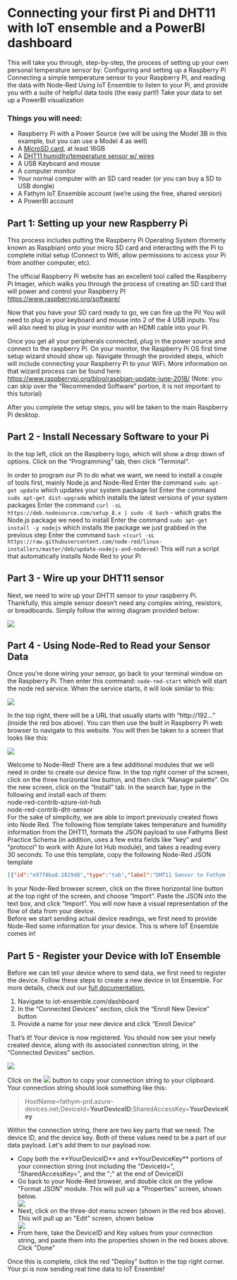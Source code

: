 # Connecting your first Pi and DHT11 with IoT ensemble and a PowerBI dashboard


This will take you through, step-by-step, the process of setting up your own personal temperature sensor by:
Configuring and setting up a Raspberry Pi
Connecting a simple temperature sensor to your Raspberry Pi, and reading the data with Node-Red
Using IoT Ensemble to listen to your Pi, and provide you with a suite of helpful data tools (the easy part!)
Take your data to set up a PowerBI visualization


### Things you will need:
<ul>
<li>Raspberry Pi with a Power Source (we will be using the Model 3B in this example, but you can use a Model 4 as well) </li>
<li>A <a href="https://www.amazon.com/SanDisk-Ultra-microSDHC-Memory-Adapter/dp/B08GY9NYRM/ref=sr_1_3?crid=2XJMC54SCHQQD&dchild=1&keywords=micro+sd+card+32gb&qid=1610743336&sprefix=micro+sd+card%2Caps%2C229&sr=8-3">MicroSD card</a>, at least 16GB</li>
<li>A <a href="https://www.amazon.com/HiLetgo-Temperature-Humidity-Digital-3-3V-5V/dp/B01DKC2GQ0">DHT11 humidity/temperature sensor w/ wires</a></li>
<li>A USB Keyboard and mouse</li>
<li>A computer monitor</li>
<li>Your normal computer with an SD card reader (or you can buy a SD to USB dongle)</li>
<li>A Fathym IoT Ensemble account (we’re using the free, shared version)</li>
<li>A PowerBI account</li>
</ul>

## Part 1: Setting up your new Raspberry Pi 

This process includes putting the Raspberry Pi Operating System (formerly known as Raspbian) onto your micro SD card and interacting with the Pi to complete initial setup (Connect to Wifi, allow permissions to access your Pi from another computer, etc).

The official Raspberry Pi website has an excellent tool called the Raspberry Pi Imager, which walks you through the process of creating an SD card that will power and control your Raspberry PI
https://www.raspberrypi.org/software/

Now that you have your SD card ready to go, we can fire up the Pi! You will need to plug in your keyboard and mouse into 2 of the 4 USB inputs. You will also need to plug in your monitor with an HDMI cable into your Pi.

Once you get all your peripherals connected, plug in the power source and connect to the raspberry Pi. On your monitor, the Raspberry Pi OS first time setup wizard should show up. Navigate through the provided steps, which will include connecting your Raspberry Pi to your WiFi. More information on that wizard process can be found here: https://www.raspberrypi.org/blog/raspbian-update-june-2018/ (Note: you can skip over the “Recommended Software” portion, it is not important to this tutorial)

After you complete the setup steps, you will be taken to the main Raspberry Pi desktop.

## Part 2 - Install Necessary Software to your Pi

In the top left, click on the Raspberry logo, which will show a drop down of options. Click on the “Programming” tab, then click “Terminal”.

In order to program our Pi to do what we want, we need to install a couple of tools first, mainly Node.js and Node-Red 
Enter the command ```sudo apt-get update``` which updates your system package list
Enter the command ```sudo apt-get dist-upgrade``` which installs the latest versions of your system packages
Enter the command ```curl -sL https://deb.nodesource.com/setup_8.x | sudo -E bash``` - which grabs the Node.js package we need to install
Enter the command ```sudo apt-get install -y nodejs``` which installs the package we just grabbed in the previous step
Enter the command ```bash <(curl -sL https://raw.githubusercontent.com/node-red/linux-installers/master/deb/update-nodejs-and-nodered)```  This will run a script that automatically installs Node Red to your Pi


## Part 3 - Wire up your DHT11 sensor

Next, we need to wire up your DHT11 sensor to your raspberry Pi. Thankfully, this simple sensor doesn’t need any complex wiring, resistors, or breadboards. Simply follow the wiring diagram provided below:

<img src="../static/img/modifiedPiWiring.png" class="text-image" />


## Part 4 - Using Node-Red to Read your Sensor Data

Once you’re done wiring your sensor, go back to your terminal window on the Raspberry Pi. Then enter this command: ```node-red-start``` which will start the node red service. When the service starts, it will look similar to this:

<img src="https://steemitimages.com/DQmZreKyQYHjEe2KUJHdHT4dGPNtofUqbcct6WLRx8rfHJs/Inkedterminal_LI.jpg" class="text-image" />

In the top right, there will be a URL that usually starts with “http://192…” (inside the red box above). You can then use the built in Raspberry Pi web browser to navigate to this website.  You will then be taken to a screen that looks like this:

<img src="https://steemitimages.com/640x0/https://steemitimages.com/DQmTsV5oGxLJa3MgJWrqQJ43a5SfdKJDrqtY1yjWJuBRD4J/DQmTsV5oGxLJa3MgJWrqQJ43a5SfdKJDrqtY1yjWJuBRD4J.png" class="text-image" />

Welcome to Node-Red! There are a few additional modules that we will need in order to create our device flow. In the top right corner of the screen, click on the three horizontal line button, and then click “Manage palette”. On the new screen, click on the “Install” tab. In the search bar, type in the following and install each of them:
<br>
node-red-contrib-azure-iot-hub<br>
node-red-contrib-dht-sensor
<br>
For the sake of simplicity, we are able to import previously created flows into Node Red. The following flow template takes temperature and humidity information from the DHT11, formats the JSON payload to use Fathyms Best Practice Schema (in addition, uses a few extra fields like “key” and “protocol” to work with Azure Iot Hub module), and takes a reading every 30 seconds. To use this template, copy the following Node-Red JSON template

```json
[{"id":"e97f8ba8.2829d8","type":"tab","label":"DHT11 Sensor to Fathym Iot Ensemble","disabled":false,"info":""},{"id":"2fe1190e.141286","type":"inject","z":"e97f8ba8.2829d8","name":"Take reading every 30 seconds","props":[{"p":"payload"}],"repeat":"30","crontab":"","once":true,"onceDelay":0.1,"topic":"","payload":"","payloadType":"date","x":190,"y":440,"wires":[["2f3407d4.26b858"]]},{"id":"2f3407d4.26b858","type":"rpi-dht22","z":"e97f8ba8.2829d8","name":"DHT11 Sensor","topic":"","dht":"11","pintype":"0","pin":4,"x":500,"y":440,"wires":[["1fa2f6c2.9637b9"]]},{"id":"1fa2f6c2.9637b9","type":"change","z":"e97f8ba8.2829d8","name":"Format JSON","rules":[{"t":"set","p":"payload","pt":"msg","to":"{\t\t\"deviceId\": \"Your Device ID\",\t\t\"key\": \"Your Device Key\",\t\t\"protocol\": \"mqtt\",\t\t\"data\": {\t\t\"DeviceData\": {\t\t\t\"Latitude\": \"40.5853° N\",\t\t\t\"Longitude\": \"105.0844° W\"\t\t},\t\t\"SensorReadings\": {\t\t\t\"Temperature\": $number(payload),\t\t\t\"Humidity\": $number(humidity)\t\t},\t\t\"SensorMetadata\": {\t\t\t\"_\": {\t\t\t\t\"SignalStrength\": \"Good\",\t\t\t\t\"SensorType\": \"DHT11\"\t\t\t}\t\t}\t\t}\t}","tot":"jsonata"}],"action":"","property":"","from":"","to":"","reg":false,"x":760,"y":440,"wires":[["8601cbe1.84e998","fc1e92ea.2210b"]]},{"id":"8601cbe1.84e998","type":"debug","z":"e97f8ba8.2829d8","name":"Local Debug","active":true,"tosidebar":true,"console":false,"tostatus":false,"complete":"payload","targetType":"msg","statusVal":"","statusType":"auto","x":990,"y":360,"wires":[]},{"id":"fc1e92ea.2210b","type":"azureiothub","z":"e97f8ba8.2829d8","name":"Azure IoT Hub","protocol":"mqtt","x":1000,"y":520,"wires":[[]]}]
```

In your Node-Red browser screen, click on the three horizontal line button at the top right of the screen, and choose “Import”. Paste the JSON into the text box, and click “Import”. You will now have a visual representation of the flow of data from your device.
<br>
Before we start sending actual device readings, we first need to provide Node-Red some information for your device. This is where IoT Ensemble comes in!

## Part 5 - Register your Device with IoT Ensemble
Before we can tell your device where to send data, we first need to register the device. Follow these steps to create a new device in Iot Ensemble. For more details, check out our [full documentation.](../docs/getting-started/connecting-first-device)

<ol>
<li>Navigate to iot-ensemble.com/dashboard</li>
<li>In the “Connected Devices” section, click the “Enroll New Device” button</li>
<li>Provide a name for your new device and click “Enroll Device”</li>
</ol>

That’s it! Your device is now registered. You should now see your newly created device, along with its associated connection string, in the “Connected Devices” section. 

<img src="../static/img/screenshots/dashboard-device-list-first-device.png" class="text-image" />

Click on the <img src="../static/img/screenshots/icon-copy.png" class="text-image" /> button to copy your connection string to your clipboard. Your connection string should look something like this:

> HostName=fathym-prd.azure-devices.net;DeviceId=**YourDeviceID**;SharedAccessKey=**YourDeviceKey**

Within the connection string, there are two key parts that we need: The device ID, and the device key. Both of these values need to be a part of our data payload. Let's add them to our payload now.

<ul>
<li> Copy both the **YourDeviceID** and **YourDeviceKey** portions of your connection string (not including the "DeviceId=", "SharedAccessKey=", and the ";" at the end of DeviceID)</li>
<li> Go back to your Node-Red browser, and double click on the yellow "Format JSON" module. This will pull up a "Properties" screen, shown below.</li>

<img src="../static/img/screenshots/format_json_properties_screen.png" class="text-image" />

<li> Next, click on the three-dot menu screen (shown in the red box above). This will pull up an "Edit" screen, shown below</li>

<img src="../static/img/screenshots/replace_id_and_key.png" class="text-image" />

<li> From here, take the DeviceID and Key values from your connection string, and paste them into the properties shown in the red boxes above. Click "Done"</li>
</ul>

Once this is complete, click the red "Deploy" button in the top right corner. Your pi is now sending real time data to IoT Ensemble!


